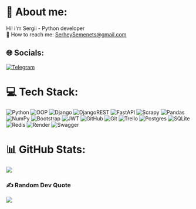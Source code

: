 # 🐍 About me:
   Hi! i'm Sergii - Python developer<br>
📧 How to reach me: SerheySemenets@gmail.com
## 🌐 Socials:
[![Telegram](https://img.shields.io/badge/Telegram-%230CA5E0.svg?logo=Telegram&logoColor=white)](https://t.me/SergiiSemenets)
# 💻 Tech Stack:
![Python](https://img.shields.io/badge/python-3670A0?style=for-the-badge&logo=python&logoColor=ffdd54)
![OOP](https://img.shields.io/badge/OOP-%23000000.svg?style=flat&logo=object-oriented&logoColor=white)
![Django](https://img.shields.io/badge/django-%23092E20.svg?style=for-the-badge&logo=django&logoColor=white)
![DjangoREST](https://img.shields.io/badge/DJANGO-REST-ff1709?style=for-the-badge&logo=django&logoColor=white&color=ff1709&labelColor=gray)
![FastAPI](https://img.shields.io/badge/FastAPI-005571?style=for-the-badge&logo=fastapi)
![Scrapy](https://img.shields.io/badge/Scrapy-%236C6E6B.svg?style=flat&logo=scrapy&logoColor=white)
![Pandas](https://img.shields.io/badge/pandas-%2300A8E1.svg?style=flat&logo=pandas&logoColor=white)
![NumPy](https://img.shields.io/badge/numpy-%23013243.svg?style=flat&logo=numpy&logoColor=white)
![Bootstrap](https://img.shields.io/badge/bootstrap-%238511FA.svg?style=for-the-badge&logo=bootstrap&logoColor=white)
![JWT](https://img.shields.io/badge/JWT-black?style=for-the-badge&logo=JSON%20web%20tokens)
![GitHub](https://img.shields.io/badge/github-%23121011.svg?style=for-the-badge&logo=github&logoColor=white) 
![Git](https://img.shields.io/badge/git-%23F05033.svg?style=for-the-badge&logo=git&logoColor=white)
![Trello](https://img.shields.io/badge/Trello-%23026AA7.svg?style=for-the-badge&logo=Trello&logoColor=white)
![Postgres](https://img.shields.io/badge/postgres-%23316192.svg?style=for-the-badge&logo=postgresql&logoColor=white)
![SQLite](https://img.shields.io/badge/sqlite-%2307405e.svg?style=for-the-badge&logo=sqlite&logoColor=white)
![Redis](https://img.shields.io/badge/redis-%23DD0031.svg?style=for-the-badge&logo=redis&logoColor=white)
![Render](https://img.shields.io/badge/Render-%46E3B7.svg?style=for-the-badge&logo=render&logoColor=white)
![Swagger](https://img.shields.io/badge/Swagger-%23Clojure?style=flat&logo=swagger&logoColor=white)



# 📊 GitHub Stats:
![](https://github-readme-streak-stats.herokuapp.com/?user=SemenetsSergii&theme=material-palenight&hide_border=false)


### ✍️ Random Dev Quote
![](https://quotes-github-readme.vercel.app/api?type=horizontal&theme=gruvbox)
